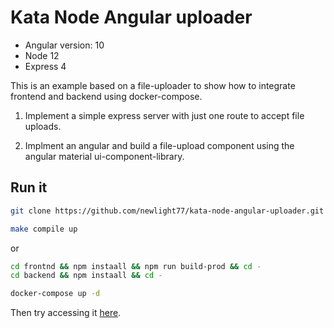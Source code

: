 # Kata Node Angular uploader

- Angular version: 10
- Node 12
- Express 4

This is an example based on a file-uploader to show how to integrate frontend and backend using docker-compose.

1. Implement a simple express server with just one route to accept file uploads.

2. Implment an angular and build a file-upload component using the angular material ui-component-library.

## Run it

```sh
git clone https://github.com/newlight77/kata-node-angular-uploader.git

make compile up
```

or 
```sh
cd frontnd && npm instaall && npm run build-prod && cd -
cd backend && npm instaall && cd -

docker-compose up -d
```

Then try accessing it [here](http://localhost).
